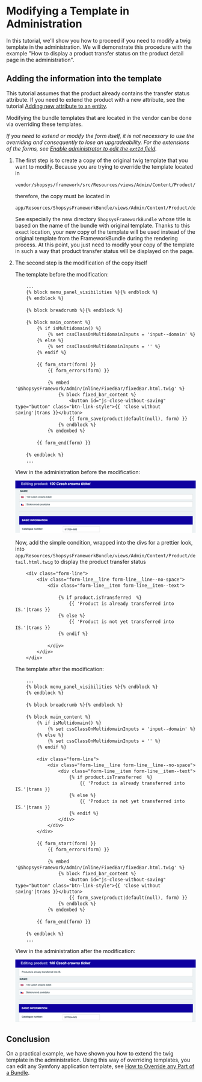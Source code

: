 # Modifying a Template in Administration

In this tutorial, we'll show you how to proceed if you need to modify a twig template in the administration.
We will demonstrate this procedure with the example "How to display a product transfer status on the product detail page in the administration".

## Adding the information into the template

This tutorial assumes that the product already contains the transfer status attribute.
If you need to extend the product with a new attribute, see the tutorial [Adding new attribute to an entity](./adding-new-attribute-to-an-entity.md).

Modifying the bundle templates that are located in the vendor can be done via overriding these templates.

*If you need to extend or modify the form itself, it is not necessary to use the overriding and consequently to lose an upgradeability.
For the extensions of the forms, see [Enable administrator to edit the `extId` field](./adding-new-attribute-to-an-entity.md#enable-administrator-to-edit-the-extId-field).*

1. The first step is to create a copy of the original twig template that you want to modify.
    Because you are trying to override the template located in
    ```
    vendor/shopsys/framework/src/Resources/views/Admin/Content/Product/detail.html.twig
    ```
    therefore, the copy must be located in
    ```
    app/Resources/ShopsysFrameworkBundle/views/Admin/Content/Product/detail.html.twig
    ```
    See especially the new directory `ShopsysFrameworkBundle` whose title is based on the name of the bundle with original template.
    Thanks to this exact location, your new copy of the template will be used instead of the original template from the FrameworkBundle during the rendering process.
    At this point, you just need to modify your copy of the template in such a way that product transfer status will be displayed on the page.

2. The second step is the modification of the copy itself

    The template before the modification:
    
    ```
        ...
        {% block menu_panel_visibilities %}{% endblock %}
        {% endblock %}
        
        {% block breadcrumb %}{% endblock %}
        
        {% block main_content %}
            {% if isMultidomain() %}
                {% set cssClassOnMultidomainInputs = 'input--domain' %}
            {% else %}
                {% set cssClassOnMultidomainInputs = '' %}
            {% endif %}
        
            {{ form_start(form) }}
                {{ form_errors(form) }}
        
                {% embed '@ShopsysFramework/Admin/Inline/FixedBar/fixedBar.html.twig' %}
                    {% block fixed_bar_content %}
                        <button id="js-close-without-saving" type="button" class="btn-link-style">{{ 'Close without saving'|trans }}</button>
                        {{ form_save(product|default(null), form) }}
                    {% endblock %}
                {% endembed %}
        
            {{ form_end(form) }}
        
        {% endblock %}
        ...
    ```
    
    View in the administration before the modification:
    
    ![Admin product detail before](img/modifying-a-template-product-before.png)

    Now, add the simple condition, wrapped into the divs for a prettier look, into `app/Resources/ShopsysFrameworkBundle/views/Admin/Content/Product/detail.html.twig` to display the product transfer status

    ``` 
        <div class="form-line">
            <div class="form-line__line form-line__line--no-space">
                <div class="form-line__item form-line__item--text">
                
                    {% if product.isTransferred  %}
                        {{ 'Product is already transferred into IS.'|trans }}
                    {% else %}
                        {{ 'Product is not yet transferred into IS.'|trans }}
                    {% endif %}
                    
                </div>
            </div>
        </div>
    ```

    The template after the modification:
    
    ```
        ...
        {% block menu_panel_visibilities %}{% endblock %}
        {% endblock %}
        
        {% block breadcrumb %}{% endblock %}
        
        {% block main_content %}
            {% if isMultidomain() %}
                {% set cssClassOnMultidomainInputs = 'input--domain' %}
            {% else %}
                {% set cssClassOnMultidomainInputs = '' %}
            {% endif %}
        
            <div class="form-line">
                <div class="form-line__line form-line__line--no-space">
                    <div class="form-line__item form-line__item--text">
                        {% if product.isTransferred  %}
                            {{ 'Product is already transferred into IS.'|trans }}
                        {% else %}
                            {{ 'Product is not yet transferred into IS.'|trans }}
                        {% endif %}
                    </div>
                </div>
            </div>
            
            {{ form_start(form) }}
                {{ form_errors(form) }}
        
                {% embed '@ShopsysFramework/Admin/Inline/FixedBar/fixedBar.html.twig' %}
                    {% block fixed_bar_content %}
                        <button id="js-close-without-saving" type="button" class="btn-link-style">{{ 'Close without saving'|trans }}</button>
                        {{ form_save(product|default(null), form) }}
                    {% endblock %}
                {% endembed %}
        
            {{ form_end(form) }}
        
        {% endblock %}
        ...
    ```
    
    View in the administration after the modification:
    
    ![Admin product detail after](img/modifying-a-template-product-after.png)

## Conclusion
On a practical example, we have shown you how to extend the twig template in the administration.
Using this way of overriding templates, you can edit any Symfony application template, see [How to Override any Part of a Bundle](https://symfony.com/doc/3.4/templating/overriding.html).
